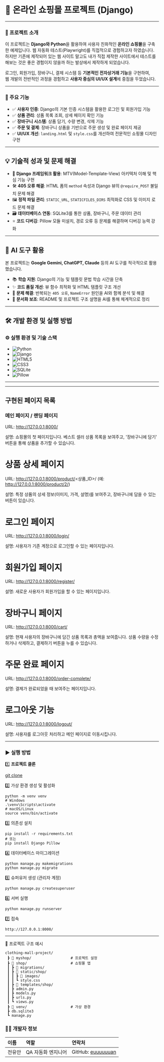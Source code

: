 # 🛒 온라인 쇼핑몰 프로젝트 (Django)

---

### 🌟 프로젝트 소개
이 프로젝트는 **Django와 Python**을 활용하여 사용자 친화적인 **온라인 쇼핑몰**을 구축한 예제입니다.
웹 자동화 테스트(Playwright)를 직접적으로 경험하고자 하였습니다.
하지만 기존에 제작되어 있는 웹 사이트 말고도 내가 직접 제작한 사이트에서 테스트를 해보는 것은 좋은 경험이지 않을까 하는 발상에서 제작하게 되었습니다.

로그인, 회원가입, 장바구니, 결제 시스템 등 **기본적인 전자상거래 기능**을 구현하여,  
웹 개발의 전반적인 과정을 경험하고 **사용자 중심의 UI/UX 설계**에 중점을 두었습니다.

---

### 🚀 주요 기능
- ✅ **사용자 인증**: Django의 기본 인증 시스템을 활용한 로그인 및 회원가입 기능  
- ✅ **상품 관리**: 상품 목록 조회, 상세 페이지 확인 기능  
- ✅ **장바구니 시스템**: 상품 담기, 수량 변경, 삭제 기능  
- ✅ **주문 및 결제**: 장바구니 상품을 기반으로 주문 생성 및 완료 페이지 제공  
- ✅ **UI/UX 개선**: `landing.html` 및 `style.css`를 개선하여 전문적인 쇼핑몰 디자인 구현  

---

## 💡 기술적 성과 및 문제 해결
- 🚀 **Django 프레임워크 활용**: MTV(Model-Template-View) 아키텍처 이해 및 핵심 기능 구현  
- 🛠️ **405 오류 해결**: HTML 폼의 `method` 속성과 Django 뷰의 `@require_POST` 불일치 문제 해결  
- 🖼️ **정적 파일 관리**: `STATIC_URL`, `STATICFILES_DIRS` 최적화로 CSS 및 이미지 로드 문제 해결  
- 🗃️ **데이터베이스 연동**: SQLite3를 통한 상품, 장바구니, 주문 데이터 관리  
- ⭐ **코드 디버깅**: Pillow 모듈 미설치, 경로 오류 등 문제를 해결하며 디버깅 능력 강화  

---

## 🤖 AI 도구 활용
본 프로젝트는 **Google Gemini, ChatGPT, Claude** 등의 AI 도구를 적극적으로 활용했습니다.

- 📚 **학습 지원**: Django의 기능 및 템플릿 문법 학습 시간을 단축  
- ✨ **코드 품질 개선**: 뷰 함수 최적화 및 HTML 템플릿 구조 개선  
- 🧩 **문제 해결**: 반복되는 `405 오류`, `NameError` 원인을 AI와 함께 분석 및 해결  
- 📝 **문서화 보조**: README 및 프로젝트 구조 설명을 AI를 통해 체계적으로 정리  

---

## 🛠️ 개발 환경 및 실행 방법

### ⚙️ 실행 환경 및 기술 스택
- ![Python](https://img.shields.io/badge/Python-3.13.2-3776AB?style=flat-square&logo=python&logoColor=white)  
- ![Django](https://img.shields.io/badge/Django-5.2.6-092E20?style=flat-square&logo=django&logoColor=white)  
- ![HTML5](https://img.shields.io/badge/HTML5-E34F26?style=flat-square&logo=html5&logoColor=white)  
- ![CSS3](https://img.shields.io/badge/CSS3-1572B6?style=flat-square&logo=css3&logoColor=white)  
- ![SQLite](https://img.shields.io/badge/SQLite-003B57?style=flat-square&logo=sqlite&logoColor=white)  
- ![Pillow](https://img.shields.io/badge/Pillow-Image%20Library-yellow?style=flat-square)  

---

---

## 구현된 페이지 목록
### 메인 페이지 / 랜딩 페이지

URL: http://127.0.0.1:8000/

설명: 쇼핑몰의 첫 페이지입니다. 베스트 셀러 상품 목록을 보여주고, '장바구니에 담기' 버튼을 통해 상품을 추가할 수 있습니다.

# 상품 상세 페이지

URL: http://127.0.0.1:8000/product/<상품_ID>/ (예: http://127.0.0.1:8000/product/2/)

설명: 특정 상품의 상세 정보(이미지, 가격, 설명)를 보여주고, 장바구니에 담을 수 있는 버튼이 있습니다.

# 로그인 페이지

URL: http://127.0.0.1:8000/login/

설명: 사용자가 기존 계정으로 로그인할 수 있는 페이지입니다.

# 회원가입 페이지

URL: http://127.0.0.1:8000/register/

설명: 새로운 사용자가 회원가입을 할 수 있는 페이지입니다.

# 장바구니 페이지

URL: http://127.0.0.1:8000/cart/

설명: 현재 사용자의 장바구니에 담긴 상품 목록과 총액을 보여줍니다. 상품 수량을 수정하거나 삭제하고, 결제하기 버튼을 누를 수 있습니다.

# 주문 완료 페이지

URL: http://127.0.0.1:8000/order-complete/

설명: 결제가 완료되었을 때 보여주는 페이지입니다.

# 로그아웃 기능

URL: http://127.0.0.1:8000/logout/

설명: 사용자를 로그아웃 처리하고 메인 페이지로 이동시킵니다.

---

### ▶ 실행 방법

1️⃣ **프로젝트 클론**

[git clone](https://github.com/your-username/your-repository.git)

2️⃣ 가상 환경 생성 및 활성화

```
python -m venv venv
# Windows
.\venv\Scripts\activate
# macOS/Linux
source venv/bin/activate
```
3️⃣ 의존성 설치

```
pip install -r requirements.txt
# 또는
pip install Django Pillow
```
4️⃣ 데이터베이스 마이그레이션

```
python manage.py makemigrations
python manage.py migrate
```
5️⃣ 슈퍼유저 생성 (관리자 계정)

```
python manage.py createsuperuser
```
6️⃣ 서버 실행

```
python manage.py runserver
```
7️⃣ 접속

```
http://127.0.0.1:8000/
```

---
📂 프로젝트 구조 예시
```
clothing-mall-project/
 ┣ 📂 myshop/                  # 프로젝트 설정
 ┣ 📂 shop/                    # 쇼핑몰 앱
 ┃ ┣ 📂 migrations/
 ┃ ┣ 📂 static/shop/
 ┃ ┃ ┣ 📂 images/
 ┃ ┃ ┗ style.css
 ┃ ┣ 📂 templates/shop/
 ┃ ┣ admin.py
 ┃ ┣ models.py
 ┃ ┣ urls.py
 ┃ ┗ views.py
 ┣ 📂 venv/                    # 가상 환경
 ┣ db.sqlite3
 ┗ manage.py
```

### 🧑‍💻 개발자 정보

| 이름   | 역할               | 연락처                                                                 |
| :----- | :----------------- | :--------------------------------------------------------------------- |
| 전유안 | QA 자동화 엔지니어 | GitHub: [euuuuuuan](https://github.com/euuuuuuan)
